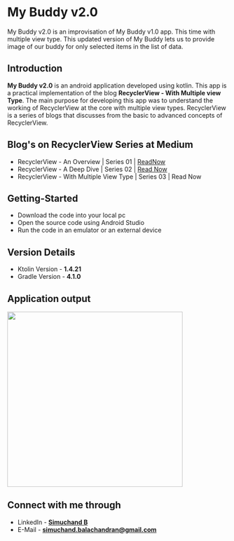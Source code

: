 # My Buddy v2.0
My Buddy v2.0 is an improvisation of My Buddy v1.0 app. This time with multiple view type. This updated version of My Buddy lets us to provide image of our buddy for only selected items in the list of data.


## Introduction

**My Buddy v2.0** is an android application developed using kotlin. This app is a practical implementation of the blog **RecyclerView - With Multiple view Type**. The main purpose for developing this app was to understand the working of RecyclerView at the core with multiple view types. RecyclerView is a series of blogs that discusses from the basic to advanced concepts of RecyclerView. 

## Blog's on RecyclerView Series at Medium

  * RecyclerView - An Overview | Series 01 | [ReadNow](https://simuchand.medium.com/recyclerview-an-overview-447fee7b0847)
  * RecyclerView - A Deep Dive | Series 02 | [Read Now](https://medium.com/talking-android/recyclerview-fd090a0229b9)
  * RecyclerView - With Multiple View Type | Series 03 | Read Now


## Getting-Started

  * Download the code into your local pc
  * Open the source code using Android Studio
  * Run the code in an emulator or an external device
  

## Version Details

  * Ktolin Version - **1.4.21**
  * Gradle Version - **4.1.0**
  
  
## Application output

<img src="application_output_images/my_buddy_app.png" height=400>
  

## Connect with me through

  * LinkedIn - **[Simuchand B](www.linkedin.com/in/simu-chand)**
  * E-Mail - **simuchand.balachandran@gmail.com**
  

